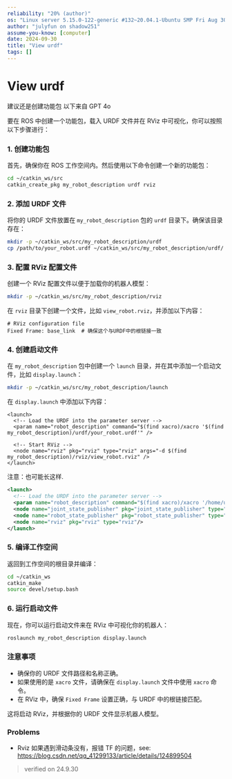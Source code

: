 ```yaml
---
reliability: "20% (author)"
os: "Linux server 5.15.0-122-generic #132~20.04.1-Ubuntu SMP Fri Aug 30 15:50:07 UTC 2024 x86_64 x86_64 x86_64 GNU/Linux"
author: "julyfun on shadow251"
assume-you-know: [computer]
date: 2024-09-30
title: "View urdf"
tags: []
---
```


# View urdf

建议还是创建功能包 以下来自 GPT 4o

要在 ROS 中创建一个功能包，载入 URDF 文件并在 RViz 中可视化，你可以按照以下步骤进行：

### 1. 创建功能包

首先，确保你在 ROS 工作空间内。然后使用以下命令创建一个新的功能包：

```bash
cd ~/catkin_ws/src
catkin_create_pkg my_robot_description urdf rviz
```

### 2. 添加 URDF 文件

将你的 URDF 文件放置在 `my_robot_description` 包的 `urdf` 目录下。确保该目录存在：

```bash
mkdir -p ~/catkin_ws/src/my_robot_description/urdf
cp /path/to/your_robot.urdf ~/catkin_ws/src/my_robot_description/urdf/
```

### 3. 配置 RViz 配置文件

创建一个 RViz 配置文件以便于加载你的机器人模型：

```bash
mkdir -p ~/catkin_ws/src/my_robot_description/rviz
```

在 `rviz` 目录下创建一个文件，比如 `view_robot.rviz`，并添加以下内容：

```plaintext
# RViz configuration file
Fixed Frame: base_link  # 确保这个与URDF中的根链接一致
```

### 4. 创建启动文件

在 `my_robot_description` 包中创建一个 `launch` 目录，并在其中添加一个启动文件，比如 `display.launch`：

```bash
mkdir -p ~/catkin_ws/src/my_robot_description/launch
```

在 `display.launch` 中添加以下内容：

```
<launch>
  <!-- Load the URDF into the parameter server -->
  <param name="robot_description" command="$(find xacro)/xacro '$(find my_robot_description)/urdf/your_robot.urdf'" />

  <!-- Start RViz -->
  <node name="rviz" pkg="rviz" type="rviz" args="-d $(find my_robot_description)/rviz/view_robot.rviz" />
</launch>
```

注意：也可能长这样.

```xml
<launch>
  <!-- Load the URDF into the parameter server -->
  <param name="robot_description" command="$(find xacro)/xacro '/home/user/julyfun/ur10e_shadowhand_teleop-julyfun/ur10e.urdf'" />
  <node name="joint_state_publisher" pkg="joint_state_publisher" type="joint_state_publisher" ></node>
  <node name="robot_state_publisher" pkg="robot_state_publisher" type="robot_state_publisher" />
  <node name="rviz" pkg="rviz" type="rviz"/>
</launch>
```

### 5. 编译工作空间

返回到工作空间的根目录并编译：

```bash
cd ~/catkin_ws
catkin_make
source devel/setup.bash
```

### 6. 运行启动文件

现在，你可以运行启动文件来在 RViz 中可视化你的机器人：

```bash
roslaunch my_robot_description display.launch
```

### 注意事项

- 确保你的 URDF 文件路径和名称正确。
- 如果使用的是 `xacro` 文件，请确保在 `display.launch` 文件中使用 `xacro` 命令。
- 在 RViz 中，确保 `Fixed Frame` 设置正确，与 URDF 中的根链接匹配。

这将启动 RViz，并根据你的 URDF 文件显示机器人模型。

### Problems

- Rviz 如果遇到滑动条没有，报错 TF 的问题，see: https://blog.csdn.net/qq_41299133/article/details/124899504

> verified on 24.9.30

